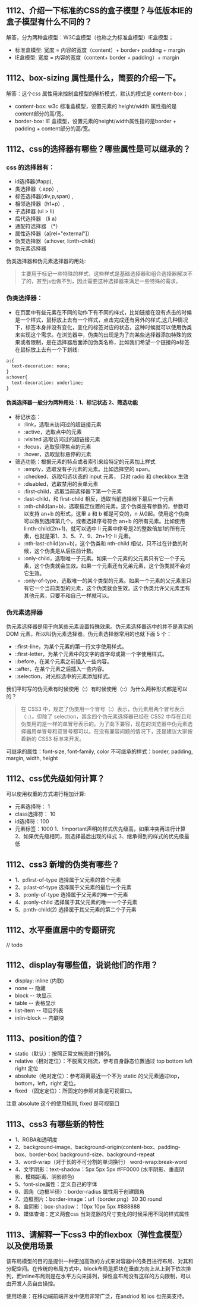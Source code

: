 ## 1112、介绍一下标准的CSS的盒子模型？与低版本IE的盒子模型有什么不同的？
解答，分为两种盒模型：W3C盒模型（也称之为标准盒模型）IE盒模型；
+ 标准盒模型: 宽度 = 内容的宽度（content）+ border+ padding + margin
+ IE盒模型:  宽度 = 内容的宽度（content+ border + padding）+ margin

## 1112、box-sizing 属性是什么，简要的介绍一下。
解答：这个css 属性用来控制盒模型的解析模式，默认的模式是 content-box；
+ content-box: w3c 标准盒模型，设置元素的 height/width 属性指的是content部分的高/宽。
+ border-box: IE 盒模型，设置元素的height/width属性指的是border + padding + content部分的高/宽。

## 1112、css的选择器有哪些？哪些属性是可以继承的？

### css 的选择器有：
  + id选择器(#app), 
  + 类选择器（.app）, 
  + 标签选择器(div,p,span) ,
  + 相邻选择器（h1+p）,
  + 子选择器 (ul > li)
  + 后代选择器 （li a）
  + 通配符选择器 （*）
  + 属性选择器（a[rel="external"]）
  + 伪类选择器（a:hover, li:nth-child）
  + 伪元素选择器


伪类选择器和伪元素选择器的用处:
  >主要用于标记一些特殊的样式，这些样式是基础选择器和组合选择器解决不了的，甚至js也做不到，因此需要这种选择器来满足一些特殊的需求。

### 伪类选择器：
  * 在页面中有些元素在不同的动作下有不同的样式，比如链接在没有点击的时候是一个样式，鼠标放上去有一个样式，点击完成还有另外的样式,这几种情况下，标签本身并没有变化，变化的标签对应的状态，这种时候就可以使用伪类来实现这个需求。在浏览器中，伪类的出现是为了向某些选择器添加特殊的效果或者限制，是在选择器后面添加伪类名称，比如我们希望一个链接的a标签在鼠标放上去有一个下划线:
```html
a:{
  text-decoration: none;
}
a:hover{
  text-decoration: underline;
}
```

#### 伪类选择器一般分为两种用处：1、标记状态 2、筛选功能
  + 标记状态：
    + :link，选取未访问过的超链接元素 
    + :active，选取点中的元素
    + :visited 选取访问过的超链接元素 
    + :focus，选取获得焦点的元素
    + :hover，选取鼠标悬停的元素
  + 筛选功能：根据元素的特点或者索引来给特定的元素加上样式
    + :empty，选取没有子元素的元素。比如选择空的 span。
    + :checked，选取勾选状态的 input 元素， 只对 radio 和 checkbox 生效
    + :disabled，选取禁用的表单元素
    + :first-child，选取当前选择器下第一个元素
    + :last-child，和 first-child 相反，选取当前选择器下最后一个元素
    + :nth-child(an+b)，选取指定位置的元素。这个伪类是有参数的，参数可以支持 an+b 的形式，这里 a 和 b 都是可变的，n 从0起。使用这个伪类可以做到选择第几个，或者选择序号符合 an+b 的所有元素。比如使用 li:nth-child(2n+1)，就可以选中 li 元素中序号是2的整数倍加1的所有元素，也就是第1、3、5、7、9、2n+1个 li 元素。
    + :nth-last-child(an+b)，这个伪类和 nth-child 相似，只不过在计数的时候，这个伪类是从后往前计数。
    + :only-child，选取唯一子元素。如果一个元素的父元素只有它一个子元素，这个伪类就会生效。如果一个元素还有兄弟元素，这个伪类就不会对它生效。
    + :only-of-type，选取唯一的某个类型的元素。如果一个元素的父元素里只有它一个当前类型的元素，这个伪类就会生效。这个伪类允许父元素里有其他元素，只要不和自己一样就可以。

### 伪元素选择器
伪元素选择器是用于向某些元素设置特殊效果。伪元素选择器选中的并不是真实的 DOM 元素，所以叫伪元素选择器。伪元素选择器常用的也就下面 5 个：
  + ::first-line，为某个元素的第一行文字使用样式。
  + ::first-letter，为某个元素中的文字的首字母或第一个字使用样式。
  + ::before，在某个元素之前插入一些内容。
  + ::after，在某个元素之后插入一些内容。
  + ::selection，对光标选中的元素添加样式。

我们平时写的伪元素有时候使用（:）有时候使用（::）为什么两种形式都是可以的？
> 在 CSS3 中，规定了伪类用一个冒号（:）表示，伪元素用两个冒号表示（::）。但除了 selection，其余四个伪元素选择器已经在 CSS2 中存在且和伪类用的是一样的单冒号表示的。为了向下兼容，现在的浏览器中伪元素选择器用单冒号和双冒号都可以。在没有兼容问题的情况下，还是建议大家按着新的 CSS3 标准来开发。

可继承的属性：font-size, font-family, color
不可继承的样式：border, padding, margin, width, height


## 1112、css优先级如何计算？
  可以使用权重的方式进行相加计算:
  + 元素选择符： 1
  + class选择符： 10
  + id选择符：100
  + 元素标签：1000
  1、!important声明的样式优先级高，如果冲突再进行计算
  2、如果优先级相同，则选择最后出现的样式
  3、继承得到的样式的优先级最低
## 1112、css3 新增的伪类有哪些？
  + 1、p:first-of-type 选择属于父元素的首个元素
  + 2、p:last-of-type 选择属于父元素的最后一个元素
  + 3、p:only-of-type 选择属于父元素的唯一个元素
  + 4、p:only-child 选择属于其父元素的唯一一个子元素
  + 5、p:nth-child(2) 选择属于其父元素的第二个子元素
## 1112、水平垂直居中的专题研究
 // todo 

## 1112、display有哪些值，说说他们的作用？
+ display: inline (内联)
+ none -- 隐藏
+ block -- 块显示
+ table -- 表格显示
+ list-item -- 项目列表
+ inlin-block -- 内联块

## 1113、position的值？
+ static（默认）：按照正常文档流进行排列。
+ relative（相对定位）：不脱离文档流，参考自身静态位置通过 top bottom left right 定位
+ absolute（绝对定位）：参考距离最近一个不为 static 的父元素通过top，bottom，left，right 定位。
+ fixed （固定定位）：所固定的参照对象是可视窗口。

注意 absolute 这个的使用规则, fixed 是可视窗口

## 1113、css3 有哪些新的特性

+ 1、RGBA和透明度
+ 2、background-image、background-origin(content-box、padding-box、border-box) background-size、background-repeat
+ 3、word-wrap（对于长的不可分割的单词换行） word-wrap:break-word
+ 4、文字阴影：text-shadow：5px 5px 5px #FF0000 (水平阴影、垂直阴影、模糊距离、阴影颜色)
+ 5、font-size属性：定义自己的字体
+ 6、圆角（边框半径）：border-radius 属性用于创建圆角
+ 7、边框图片：border-image：url（border.png）30 30 round
+ 8、盒阴影：box-shadow： 10px 10px 5px #888888
+ 9、媒体查询：定义两套css 当浏览器的尺寸变化的时候采用不同的样式属性

## 1113、请解释一下css3 中的flexbox（弹性盒模型）以及使用场景
该布局模型的目的是提供一种更加高效的方式来对容器中的条目进行布局、对其和分配空间。在传统的布局方式中，block布局是把块在垂直方向上从上到下依次排列，而inline布局则是在水平方向来排列，弹性盒布局没有这样的方向限制，可以由开发人员自由操控。

使用场景：在移动端前端开发中使用非常广泛，在andriod 和 ios 也完美支持。

